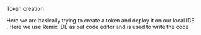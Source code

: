 Token creation

Here we are basically trying to create a token and deploy it on our local IDE . Here we use Remix IDE as out code editor and is used to write the code
